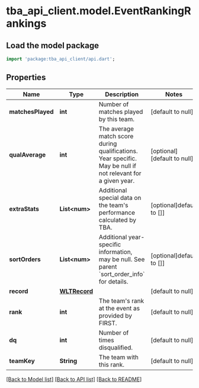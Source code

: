 # tba_api_client.model.EventRankingRankings

## Load the model package

```dart
import 'package:tba_api_client/api.dart';
```

## Properties

| Name              | Type                          | Description                                                                                                 | Notes                       |
| ----------------- | ----------------------------- | ----------------------------------------------------------------------------------------------------------- | --------------------------- |
| **matchesPlayed** | **int**                       | Number of matches played by this team.                                                                      | [default to null]           |
| **qualAverage**   | **int**                       | The average match score during qualifications. Year specific. May be null if not relevant for a given year. | [optional][default to null] |
| **extraStats**    | **List&lt;num&gt;**           | Additional special data on the team&#39;s performance calculated by TBA.                                    | [optional]default to []]    |
| **sortOrders**    | **List&lt;num&gt;**           | Additional year-specific information, may be null. See parent &#x60;sort_order_info&#x60; for details.      | [optional]default to []]    |
| **record**        | [**WLTRecord**](WLTRecord.md) |                                                                                                             | [default to null]           |
| **rank**          | **int**                       | The team&#39;s rank at the event as provided by FIRST.                                                      | [default to null]           |
| **dq**            | **int**                       | Number of times disqualified.                                                                               | [default to null]           |
| **teamKey**       | **String**                    | The team with this rank.                                                                                    | [default to null]           |

[[Back to Model list]](../README.md#documentation-for-models) [[Back to API list]](../README.md#documentation-for-api-endpoints) [[Back to README]](../README.md)
